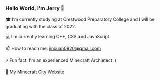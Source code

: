 ### Hello World, I'm Jerry 👋

:mortar_board: I’m currently studying at Crestwood Preparatory College and I will be graduating with the class of 2022.

:computer: I’m currently learning C++, CSS and JavaScript

📫 How to reach me: jinxuan0920@gmail.com

⚡ Fun fact: I'm an experienced Minecraft Archietect :)

:city_sunrise: [My Minecraft City Website](https://bay-city.vercel.app/)

<!--
**JerryZhang0920/JerryZhang0920** is a ✨ _special_ ✨ repository because its `README.md` (this file) appears on your GitHub profile.

